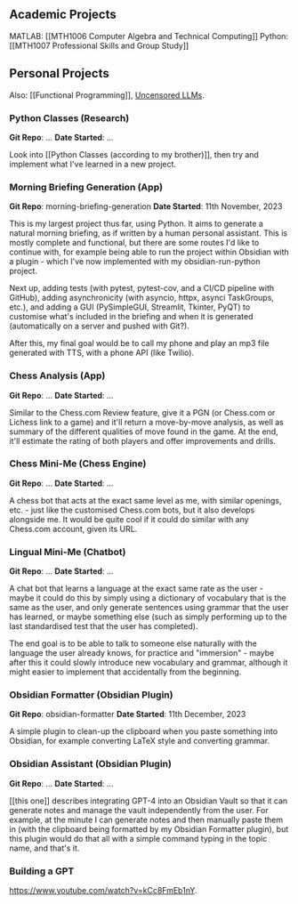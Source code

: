## Academic Projects

MATLAB: [[MTH1006 Computer Algebra and Technical Computing]]
Python: [[MTH1007 Professional Skills and Group Study]]

## Personal Projects

Also: [[Functional Programming]], [Uncensored LLMs](https://www.youtube.com/watch?v=GyllRd2E6fg).

### Python Classes (Research)

**Git Repo**: ...
**Date Started**: ...

Look into [[Python Classes (according to my brother)]], then try and implement what I've learned in a new project.

### Morning Briefing Generation (App)

**Git Repo**: morning-briefing-generation
**Date Started**: 11th November, 2023

This is my largest project thus far, using Python. It aims to generate a natural morning briefing, as if written by a human personal assistant. This is mostly complete and functional, but there are some routes I'd like to continue with, for example being able to run the project within Obsidian with a plugin - which I've now implemented with my obsidian-run-python project.

Next up, adding tests (with pytest, pytest-cov, and a CI/CD pipeline with GitHub), adding asynchronicity (with asyncio, httpx, asynci TaskGroups, etc.), and adding a GUI (PySimpleGUI, Streamlit, Tkinter, PyQT) to customise what's included in the briefing and when it is generated (automatically on a server and pushed with Git?).

After this, my final goal would be to call my phone and play an mp3 file generated with TTS, with a phone API (like Twilio).

### Chess Analysis (App)

**Git Repo**: ...
**Date Started**: ...

Similar to the Chess.com Review feature, give it a PGN (or Chess.com or Lichess link to a game) and it'll return a move-by-move analysis, as well as summary of the different qualities of move found in the game. At the end, it'll estimate the rating of both players and offer improvements and drills.

### Chess Mini-Me (Chess Engine)

**Git Repo**: ...
**Date Started**: ...

A chess bot that acts at the exact same level as me, with similar openings, etc. - just like the customised Chess.com bots, but it also develops alongside me. It would be quite cool if it could do similar with any Chess.com account, given its URL.

### Lingual Mini-Me (Chatbot)

**Git Repo**: ...
**Date Started**: ...

A chat bot that learns a language at the exact same rate as the user - maybe it could do this by simply using a dictionary of vocabulary that is the same as the user, and only generate sentences using grammar that the user has learned, or maybe something else (such as simply performing up to the last standardised test that the user has completed).

The end goal is to be able to talk to someone else naturally with the language the user already knows, for practice and "immersion" - maybe after this it could slowly introduce new vocabulary and grammar, although it might easier to implement that accidentally from the beginning.

### Obsidian Formatter (Obsidian Plugin)

**Git Repo**: obsidian-formatter
**Date Started**: 11th December, 2023

A simple plugin to clean-up the clipboard when you paste something into Obsidian, for example converting LaTeX style and converting grammar.

### Obsidian Assistant (Obsidian Plugin)

**Git Repo**: ...
**Date Started**: ...

[[this one]] describes integrating GPT-4 into an Obsidian Vault so that it can generate notes and manage the vault independently from the user. For example, at the minute I can generate notes and then manually paste them in (with the clipboard being formatted by my Obsidian Formatter plugin), but this plugin would do that all with a simple command typing in the topic name, and that's it.

### Building a GPT

https://www.youtube.com/watch?v=kCc8FmEb1nY.